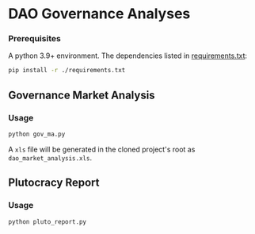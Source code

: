 # DAO Governance Analyses
### Prerequisites
A python 3.9+ environment.
The dependencies listed in [requirements.txt](./requirements.txt):
```bash
pip install -r ./requirements.txt
```
## Governance Market Analysis
### Usage
```bash
python gov_ma.py
```
A `xls` file will be generated in the cloned project's root as `dao_market_analysis.xls`.
## Plutocracy Report
### Usage
```bash
python pluto_report.py
```
